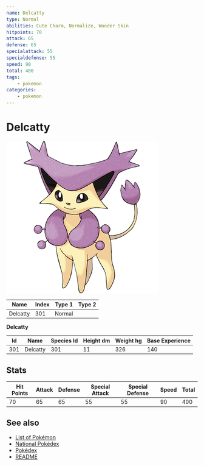 ```yaml
---
name: Delcatty
type: Normal
abilities: Cute Charm, Normalize, Wonder Skin
hitpoints: 70
attack: 65
defense: 65
specialattack: 55
specialdefense: 55
speed: 90
total: 400
tags:
    - pokemon
categories:
    - pokemon
---
```


# Delcatty


![Delcatty](images/301.png)

| **Name** | **Index** | **Type 1** | **Type 2** |
|----|----|----|----|
| Delcatty | 301 | Normal  |  |

**Delcatty** 




| **Id** | **Name** | **Species Id** | **Height dm** | **Weight hg** | **Base Experience** |
|--------|----------|----------------|------------|------------|---------------------|
| 301 | Delcatty | 301 | 11 | 326 | 140 |



## Stats

| **Hit Points** | **Attack** | **Defense** | **Special Attack** | **Special Defense** | **Speed** | **Total** |
|----------------|------------|-------------|--------------------|---------------------|-----------|-----------|
| 70 | 65 | 65 | 55 | 55 | 90 | 400 |

## See also

- [List of Pokémon](../pokemon.md)
- [National Pokédex](../national_pokedex.md)
- [Pokédex](../pokedex.md)
- [README](../README.md)
